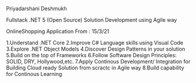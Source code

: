 
Priyadarshani Deshmukh


Fullstack .NET 5 (Open Source) Solution Development using Agile way

OnlineShopping Application
From : 15/3/21 

1.Understand .NET Core
2.Improve C# Language skills using Visual Code
3.Explore .NET Object Models
4.Discover Design Patterns in your solution
5.Build on the top of Frameworks
6.Follow Software Design Principles: SOLID, DRY, Hollywood,etc.
7.Apply Continous Development/ Integration for Building Cloud ready Solution from scractc in Agile way
8.Build capability for Continous Learning
